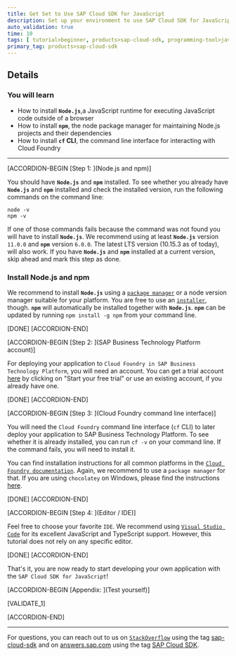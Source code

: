 ```yaml
---
title: Get Set to Use SAP Cloud SDK for JavaScript
description: Set up your environment to use SAP Cloud SDK for JavaScript.
auto_validation: true
time: 10
tags: [ tutorial>beginner, products>sap-cloud-sdk, programming-tool>javascript ]
primary_tag: products>sap-cloud-sdk
---
```


## Details

### You will learn

- How to install **`Node.js`**,a JavaScript runtime for executing JavaScript code outside of a browser
- How to install **`npm`**, the node package manager for maintaining Node.js projects and their dependencies
- How to install **`cf` CLI**, the command line interface for interacting with Cloud Foundry

---

[ACCORDION-BEGIN [Step 1: ](Node.js and npm)]

You should have **`Node.js`** and **`npm`** installed. To see whether you already have **`Node.js`** and **`npm`** installed and check the installed version, run the following commands on the command line:

```Shell
node -v
npm -v
```

If one of those commands fails because the command was not found you will have to install **`Node.js`**. We recommend using at least **`Node.js`** version `11.0.0` and **`npm`** version `6.0.0`. The latest LTS version (10.15.3 as of today), will also work. If you have **`Node.js`** and **`npm`** installed at a current version, skip ahead and mark this step as done.

### Install Node.js and npm

We recommend to install **`Node.js`** using a [`package manager`](https://nodejs.org/en/download/package-manager) or a node version manager suitable for your platform. You are free to use an [`installer`](https://nodejs.org/en/download), though. **`npm`** will automatically be installed together with **`Node.js`**. **`npm`** can be updated by running `npm install -g npm` from your command line.

<!-- TODO: Maybe mention here that for Windows the installer is the easiest way to setup Node. -->

[DONE]
[ACCORDION-END]

[ACCORDION-BEGIN [Step 2: ](SAP Business Technology Platform account)]

For deploying your application to `Cloud Foundry in SAP Business Technology Platform`, you will need an account. You can get a trial account [here](https://cloudplatform.sap.com/index.html) by clicking on "Start your free trial" or use an existing account, if you already have one.

[DONE]
[ACCORDION-END]

[ACCORDION-BEGIN [Step 3: ](Cloud Foundry command line interface)]

You will need the `Cloud Foundry` command line interface (`cf` CLI) to later deploy your application to SAP Business Technology Platform. To see whether it is already installed, you can run `cf -v` on your command line. If the command fails, you will need to install it.

You can find installation instructions for all common platforms in the [`Cloud Foundry documentation`](https://docs.cloudfoundry.org/cf-cli/install-go-cli.html). Again, we recommend to use a `package manager` for that. If you are using `chocolatey` on Windows, please find the instructions [here](https://chocolatey.org/packages/cloudfoundry-cli).

[DONE]
[ACCORDION-END]

[ACCORDION-BEGIN [Step 4: ](Editor / IDE)]

Feel free to choose your favorite `IDE`. We recommend using [`Visual Studio Code`](https://code.visualstudio.com) for its excellent JavaScript and TypeScript support. However, this tutorial does not rely on any specific editor.

[DONE]
[ACCORDION-END]

That's it, you are now ready to start developing your own application with the `SAP Cloud SDK for JavaScript`!

[ACCORDION-BEGIN [Appendix: ](Test yourself)]

[VALIDATE_1]

[ACCORDION-END]

---

For questions, you can reach out to us on [`StackOverflow`](https://stackoverflow.com/) using the tag [sap-cloud-sdk](https://stackoverflow.com/questions/tagged/sap-cloud-sdk) and on [answers.sap.com](https://answers.sap.com) using the tag [SAP Cloud SDK](https://answers.sap.com/tags/73555000100800000895).
